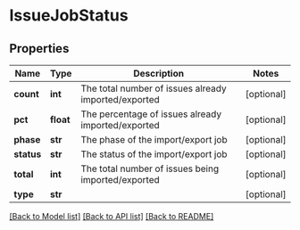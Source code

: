 # IssueJobStatus

## Properties
Name | Type | Description | Notes
------------ | ------------- | ------------- | -------------
**count** | **int** | The total number of issues already imported/exported | [optional] 
**pct** | **float** | The percentage of issues already imported/exported | [optional] 
**phase** | **str** | The phase of the import/export job | [optional] 
**status** | **str** | The status of the import/export job | [optional] 
**total** | **int** | The total number of issues being imported/exported | [optional] 
**type** | **str** |  | [optional] 

[[Back to Model list]](../README.md#documentation-for-models) [[Back to API list]](../README.md#documentation-for-api-endpoints) [[Back to README]](../README.md)


